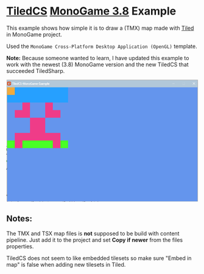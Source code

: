 # [TiledCS](https://github.com/TheBoneJarmer/TiledCS) [MonoGame 3.8](https://github.com/mono/MonoGame) Example

This example shows how simple it is to draw a (TMX) map made with [Tiled](http://www.mapeditor.org/) in MonoGame project.

Used the `MonoGame Cross-Platform Desktop Application (OpenGL)` template.

**Note:** Because someone wanted to learn, I have updated this example to work with the newest (3.8) MonoGame version and the new TiledCS that succeeded TiledSharp.

![How it should look image](preview.png)

## Notes:
The TMX and TSX map files is **not** supposed to be build with content pipeline. Just add it to the project and set **Copy if newer** from the files properties.

TiledCS does not seem to like embedded tilesets so make sure "Embed in map" is false when adding new tilesets in Tiled.
